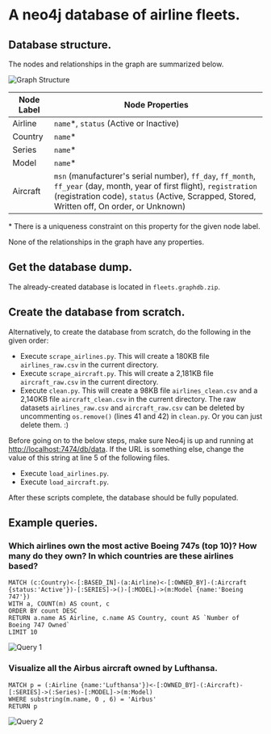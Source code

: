 # A neo4j database of airline fleets.

## Database structure.

The nodes and relationships in the graph are summarized below.

![Graph Structure](http://i.imgur.com/fknnxmi.png)

| Node Label | Node Properties                                        |
| ---------- | ---------------                                        |
| Airline    | `name`*, `status` (Active or Inactive)                 |
| Country    | `name`*                                                |
| Series     | `name`*                                                |
| Model      | `name`*                                                |
| Aircraft   | `msn` (manufacturer's serial number), `ff_day`, `ff_month`, `ff_year` (day, month, year of first flight), `registration` (registration code), `status` (Active, Scrapped, Stored, Written off, On order, or Unknown) |

<nowiki>*</nowiki> There is a uniqueness constraint on this property for the given node label.

None of the relationships in the graph have any properties.

## Get the database dump.
The already-created database is located in `fleets.graphdb.zip`.

## Create the database from scratch.
Alternatively, to create the database from scratch, do the following in the given order:

* Execute `scrape_airlines.py`. This will create a 180KB file `airlines_raw.csv` in the current directory.
* Execute `scrape_aircraft.py`. This will create a 2,181KB file `aircraft_raw.csv` in the current directory.
* Execute `clean.py`. This will create a 98KB file `airlines_clean.csv` and a 2,140KB file `aircraft_clean.csv` in the current directory. The raw datasets `airlines_raw.csv` and `aircraft_raw.csv` can be deleted by uncommenting `os.remove()` (lines 41 and 42) in `clean.py`. Or you can just delete them. :)

Before going on to the below steps, make sure Neo4j is up and running at [http://localhost:7474/db/data](http://localhost:7474/db/data). If the URL is something else, change the value of this string at line 5 of the following files.

* Execute `load_airlines.py`.<br>
* Execute `load_aircraft.py`.


After these scripts complete, the database should be fully populated.

## Example queries.

### Which airlines own the most active Boeing 747s (top 10)? How many do they own? In which countries are these airlines based?
```
MATCH (c:Country)<-[:BASED_IN]-(a:Airline)<-[:OWNED_BY]-(:Aircraft {status:'Active'})-[:SERIES]->()-[:MODEL]->(m:Model {name:'Boeing 747'})
WITH a, COUNT(m) AS count, c
ORDER BY count DESC
RETURN a.name AS Airline, c.name AS Country, count AS `Number of Boeing 747 Owned`
LIMIT 10
```

![Query 1](http://i.imgur.com/9qMNkfT.png)

### Visualize all the Airbus aircraft owned by Lufthansa.

```
MATCH p = (:Airline {name:'Lufthansa'})<-[:OWNED_BY]-(:Aircraft)-[:SERIES]->(:Series)-[:MODEL]->(m:Model)
WHERE substring(m.name, 0 , 6) = 'Airbus'
RETURN p
```

![Query 2](http://i.imgur.com/v09tJFN.png)
